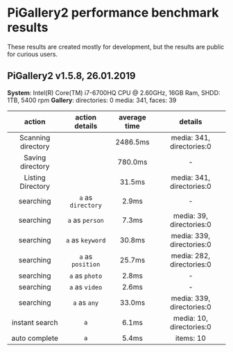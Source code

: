 # PiGallery2 performance benchmark results

These results are created mostly for development, but the results are public for curious users.

## PiGallery2 v1.5.8, 26.01.2019

**System**: Intel(R) Core(TM) i7-6700HQ CPU @ 2.60GHz, 16GB Ram, SHDD: 1TB, 5400 rpm
**Gallery**: directories: 0 media: 341, faces: 39

| action | action details | average time | details |
|:------:|:--------------:|:------------:|:-------:|
| Scanning directory |  | 2486.5ms | media: 341, directories:0 |
| Saving directory |  | 780.0ms | - |
| Listing Directory |  | 31.5ms | media: 341, directories:0 |
| searching | `a` as `directory` | 2.9ms | - |
| searching | `a` as `person` | 7.3ms | media: 39, directories:0 |
| searching | `a` as `keyword` | 30.8ms | media: 339, directories:0 |
| searching | `a` as `position` | 25.7ms | media: 282, directories:0 |
| searching | `a` as `photo` | 2.8ms | - |
| searching | `a` as `video` | 2.6ms | - |
| searching | `a` as `any` | 33.0ms | media: 339, directories:0 |
| instant search | `a` | 6.1ms | media: 10, directories:0 |
| auto complete | `a` | 5.4ms | items: 10 | 
